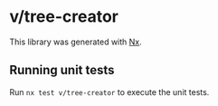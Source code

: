 # v/tree-creator

This library was generated with [Nx](https://nx.dev).

## Running unit tests

Run `nx test v/tree-creator` to execute the unit tests.
